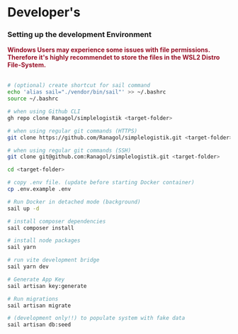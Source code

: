 # Developer's 
### Setting up the development Environment


<div style="color: #991228">
<strong>
Windows Users may experience some issues with file permissions. Therefore it's highly recommendet to store the files in the WSL2 Distro File-System.
</strong>
</div>
<br />

```bash
# (optional) create shortcut for sail command
echo 'alias sail="./vendor/bin/sail"' >> ~/.bashrc
source ~/.bashrc

# when using Github CLI
gh repo clone Ranagol/simplelogistik <target-folder>

# when using regular git commands (HTTPS)
git clone https://github.com/Ranagol/simplelogistik.git <target-folder>

# when using regular git commands (SSH)
git clone git@github.com:Ranagol/simplelogistik.git <target-folder>

cd <target-folder>

# copy .env file. (update before starting Docker container)
cp .env.example .env

# Run Docker in detached mode (background)
sail up -d

# install composer dependencies
sail composer install

# install node packages
sail yarn

# run vite development bridge
sail yarn dev

# Generate App Key
sail artisan key:generate

# Run migrations 
sail artisan migrate

# (development only!!) to populate system with fake data
sail artisan db:seed
```
